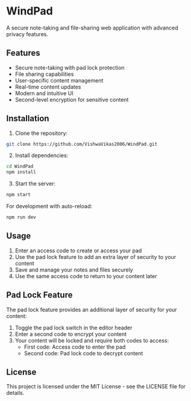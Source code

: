 # WindPad

A secure note-taking and file-sharing web application with advanced privacy features.

## Features

- Secure note-taking with pad lock protection
- File sharing capabilities
- User-specific content management
- Real-time content updates
- Modern and intuitive UI
- Second-level encryption for sensitive content

## Installation

1. Clone the repository:
```bash
git clone https://github.com/VishwaVikas2006/WindPad.git
```

2. Install dependencies:
```bash
cd WindPad
npm install
```

3. Start the server:
```bash
npm start
```

For development with auto-reload:
```bash
npm run dev
```

## Usage

1. Enter an access code to create or access your pad
2. Use the pad lock feature to add an extra layer of security to your content
3. Save and manage your notes and files securely
4. Use the same access code to return to your content later

## Pad Lock Feature

The pad lock feature provides an additional layer of security for your content:

1. Toggle the pad lock switch in the editor header
2. Enter a second code to encrypt your content
3. Your content will be locked and require both codes to access:
   - First code: Access code to enter the pad
   - Second code: Pad lock code to decrypt content

## License

This project is licensed under the MIT License - see the LICENSE file for details.

